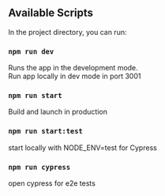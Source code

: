 ## Available Scripts

In the project directory, you can run:

### `npm run dev`

Runs the app in the development mode.\
Run app locally in dev mode in port 3001

### `npm run start`

Build and launch in production

### `npm run start:test`

start locally with NODE_ENV=test for Cypress

### `npm run cypress`

open cypress for e2e tests



